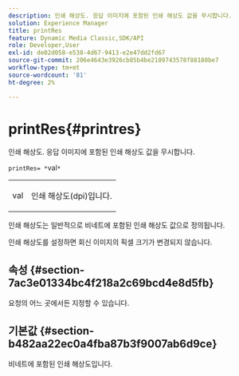 ```yaml
---
description: 인쇄 해상도. 응답 이미지에 포함된 인쇄 해상도 값을 무시합니다.
solution: Experience Manager
title: printRes
feature: Dynamic Media Classic,SDK/API
role: Developer,User
exl-id: de02d058-e538-4d67-9413-e2e47dd2fd67
source-git-commit: 206e4643e3926cb85b4be2189743578f88180be7
workflow-type: tm+mt
source-wordcount: '81'
ht-degree: 2%

---
```


# printRes{#printres}

인쇄 해상도. 응답 이미지에 포함된 인쇄 해상도 값을 무시합니다.

`printRes= *`val`*`

<table id="simpletable_3B5576DD070547538E74D4059B3E8251"> 
 <tr class="strow"> 
  <td class="stentry"> <p><span class="varname"> val</span> </p> </td> 
  <td class="stentry"> <p>인쇄 해상도(dpi)입니다. </p></td> 
 </tr> 
</table>

인쇄 해상도는 일반적으로 비네트에 포함된 인쇄 해상도 값으로 정의됩니다.

인쇄 해상도를 설정하면 회신 이미지의 픽셀 크기가 변경되지 않습니다.

## 속성 {#section-7ac3e01334bc4f218a2c69bcd4e8d5fb}

요청의 어느 곳에서든 지정할 수 있습니다.

## 기본값 {#section-b482aa22ec0a4fba87b3f9007ab6d9ce}

비네트에 포함된 인쇄 해상도입니다.
